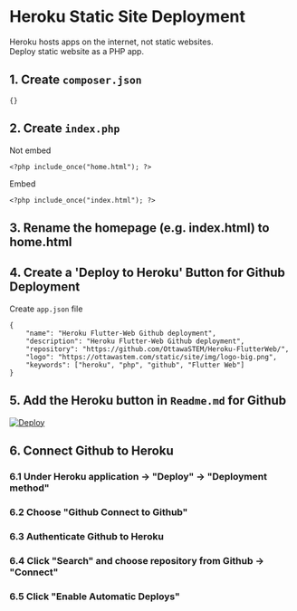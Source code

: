 # Heroku Static Site Deployment
Heroku hosts apps on the internet, not static websites.  
Deploy static website as a PHP app.

## 1. Create ```composer.json```
```
{}
```

## 2. Create ```index.php```
Not embed
```
<?php include_once("home.html"); ?>
```
Embed
```
<?php include_once("index.html"); ?>
```

## 3. Rename the homepage (e.g. index.html) to home.html

## 4. Create a 'Deploy to Heroku' Button for Github Deployment
Create ```app.json``` file
```
{
    "name": "Heroku Flutter-Web Github deployment",
    "description": "Heroku Flutter-Web Github deployment",
    "repository": "https://github.com/OttawaSTEM/Heroku-FlutterWeb/",
    "logo": "https://ottawastem.com/static/site/img/logo-big.png",
    "keywords": ["heroku", "php", "github", "Flutter Web"]
}
```

## 5. Add the Heroku button in ```Readme.md``` for Github
[![Deploy](https://www.herokucdn.com/deploy/button.svg)](https://heroku.com/deploy?template=https://github.com/OttawaSTEM/Heroku-FlutterWeb/)

## 6. Connect Github to Heroku
### 6.1 Under Heroku application -> "Deploy" -> "Deployment method"
### 6.2 Choose "Github Connect to Github"
### 6.3 Authenticate Github to Heroku
### 6.4 Click "Search" and choose repository from Github -> "Connect"
### 6.5 Click "Enable Automatic Deploys"